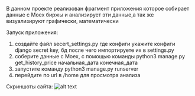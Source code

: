 В данном проекте реализован фрагмент приложения которое собирает данные с 
Moex биржы и анализирует эти данные,а так же визуализируют графически, математически

Запуск приложения:
  1) создайте файл secert_settings.py где конфиги укажите конфиги django secret key, бд после чего импортируете их в settings.py
  2) соберите данные с Moex, с помощью  команды python3 manage.py get_history_price начальная_дата конечная_дата
  3) запустите команду python3 manage.py runserver
  4) перейдите по url в /home для просмотра анализа

Скриншоты сайта:
  ![alt text](https://github.com/Stef16123/Moex/blob/master/image.jpg?raw=true)
